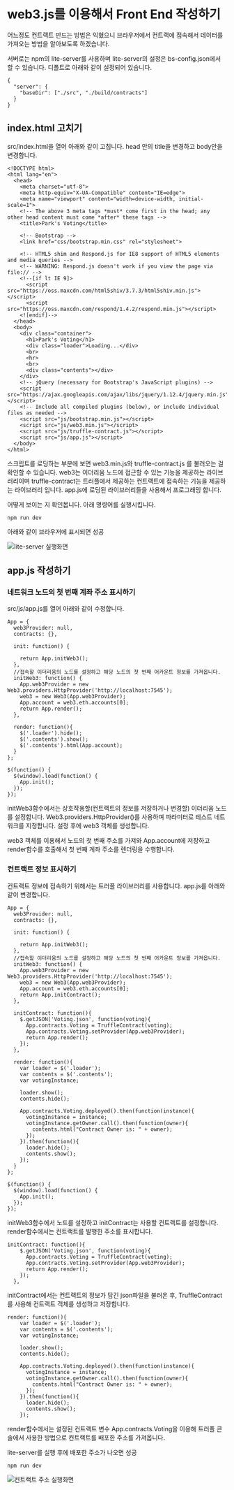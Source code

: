# web3.js를 이용해서 Front End 작성하기

어느정도 컨트랙트 만드는 방법은 익혔으니 브라우저에서 컨트랙에 접속해서 데이터를 가져오는 방법을 알아보도록 하겠습니다. 

서버로는 npm의 lite-server를 사용하며 lite-server의 설정은 bs-config.json에서 할 수 있습니다. 디폴트로 아래와 같이 설정되어 있습니다.

```
{
  "server": {
    "baseDir": ["./src", "./build/contracts"]
  }
}
```


## index.html 고치기

src/index.html을 열어 아래와 같이 고칩니다.
head 안의 title을 변경하고 body안을 변경합니다.

```
<!DOCTYPE html>
<html lang="en">
  <head>
    <meta charset="utf-8">
    <meta http-equiv="X-UA-Compatible" content="IE=edge">
    <meta name="viewport" content="width=device-width, initial-scale=1">
    <!-- The above 3 meta tags *must* come first in the head; any other head content must come *after* these tags -->
    <title>Park's Voting</title>

    <!-- Bootstrap -->
    <link href="css/bootstrap.min.css" rel="stylesheet">

    <!-- HTML5 shim and Respond.js for IE8 support of HTML5 elements and media queries -->
    <!-- WARNING: Respond.js doesn't work if you view the page via file:// -->
    <!--[if lt IE 9]>
      <script src="https://oss.maxcdn.com/html5shiv/3.7.3/html5shiv.min.js"></script>
      <script src="https://oss.maxcdn.com/respond/1.4.2/respond.min.js"></script>
    <![endif]-->
  </head>
  <body>
    <div class="container"> 
      <h1>Park's Voting</h1> 
      <div class="loader">Loading...</div> 
      <br> 
      <hr>
      <br> 
      <div class="contents"></div> 
    </div>
    <!-- jQuery (necessary for Bootstrap's JavaScript plugins) -->
    <script src="https://ajax.googleapis.com/ajax/libs/jquery/1.12.4/jquery.min.js"></script>
    <!-- Include all compiled plugins (below), or include individual files as needed -->
    <script src="js/bootstrap.min.js"></script>
    <script src="js/web3.min.js"></script>
    <script src="js/truffle-contract.js"></script>
    <script src="js/app.js"></script>
  </body>
</html>
```

 스크립트를 로딩하는 부분에 보면 web3.min.js와 truffle-contract.js 를 불러오는 걸 확인할 수 있습니다. web3는 이더리움 노드에 접근할 수 있는 기능을 제공하는 라이브러리이며 truffle-contract는 트러플에서 제공하는 컨트랙트에 접속하는 기능을 제공하는 라이브러리 입니다.
app.js에 로딩된 라이브러리들을 사용해서 프로그래밍 합니다.

어떻게 보이는 지 확인봅니다. 아래 명령어를 실행시킵니다.

```
npm run dev
```

아래와 같이 브라우저에 표시되면 성공

![lite-server 실행화면](image/0501.png "index.html 실행화면")

## app.js 작성하기

### 네트워크 노드의 첫 번째 계좌 주소 표시하기
src/js/app.js를 열어 아래와 같이 수정합니다.

```
App = {
  web3Provider: null,
  contracts: {},

  init: function() {

    return App.initWeb3();
  },
  //접속할 이더리움의 노드를 설정하고 해당 노드의 첫 번째 어카운트 정보를 가져옵니다.
  initWeb3: function() {
    App.web3Provider = new Web3.providers.HttpProvider('http://localhost:7545');  
    web3 = new Web3(App.web3Provider);
    App.account = web3.eth.accounts[0];
    return App.render();
  },

  render: function(){
    $('.loader').hide();
    $('.contents').show();
    $('.contents').html(App.account);
  }
};

$(function() {
  $(window).load(function() {
    App.init();
  });
});
```

initWeb3함수에서는 상호작용할(컨트랙트의 정보를 저장하거나 변경할) 이더리움 노드를 설정합니다. Web3.providers.HttpProvider()를 사용하며 파라미터로 테스트 네트워크를 지정합니다. 설정 후에 web3 객체를 생성합니다.

web3 객체를 이용해서 노드의 첫 번째 주소를 가져와 App.account에 저장하고 render함수를 호출해서 첫 번째 계좌 주소를 렌더링을 수행합니다.

### 컨트랙트 정보 표시하기

컨트랙트 정보에 접속하기 위해서는 트러플 라이브러리를 사용합니다.
app.js를 아래와 같이 변경합니다.

```
App = {
  web3Provider: null,
  contracts: {},

  init: function() {

    return App.initWeb3();
  },
  //접속할 이더리움의 노드를 설정하고 해당 노드의 첫 번째 어카운트 정보를 가져옵니다.
  initWeb3: function() {
    App.web3Provider = new Web3.providers.HttpProvider('http://localhost:7545');  
    web3 = new Web3(App.web3Provider);
    App.account = web3.eth.accounts[0];
    return App.initContract();
  },

  initContract: function(){
    $.getJSON('Voting.json', function(voting){
      App.contracts.Voting = TruffleContract(voting); 
      App.contracts.Voting.setProvider(App.web3Provider);  
      return App.render();
    });
  },

  render: function(){
    var loader = $('.loader');
    var contents = $('.contents');
    var votingInstance;

    loader.show();
    contents.hide();

    App.contracts.Voting.deployed().then(function(instance){
      votingInstance = instance;
      votingInstance.getOwner.call().then(function(owner){
        contents.html("Contract Owner is: " + owner);
      });
    }).then(function(){
      loader.hide();
      contents.show();
    });
  }
};

$(function() {
  $(window).load(function() {
    App.init();
  });
});
```

initWeb3함수에서 노드를 설정하고 initContract는 사용할 컨트랙트를 설정합니다. render함수에서는 컨트랙트를 발행한 주소를 표시합니다.


```
initContract: function(){
    $.getJSON('Voting.json', function(voting){
      App.contracts.Voting = TruffleContract(voting); 
      App.contracts.Voting.setProvider(App.web3Provider);  
      return App.render();
    });
  },
```

initContract에서는 컨트랙트의 정보가 담긴 json파일을 불러온 후, TruffleContract를 사용해 컨트랙트 객체를 생성하고 저장합니다.

```
render: function(){
    var loader = $('.loader');
    var contents = $('.contents');
    var votingInstance;

    loader.show();
    contents.hide();

    App.contracts.Voting.deployed().then(function(instance){
      votingInstance = instance;
      votingInstance.getOwner.call().then(function(owner){
        contents.html("Contract Owner is: " + owner);
      });
    }).then(function(){
      loader.hide();
      contents.show();
    });
```

render함수에서는 설정된 컨트랙트 변수 App.contracts.Voting을 이용해 트러플 콘솔에서 사용한 방법으로 컨트랙트를 배포한 주소를 가져옵니다. 

lite-server를 실행 후에 배포한 주소가 나오면 성공

```
npm run dev
```

![컨트랙트 주소 실행화면](image/0502.png "컨트랙트 주소 실행화면")

